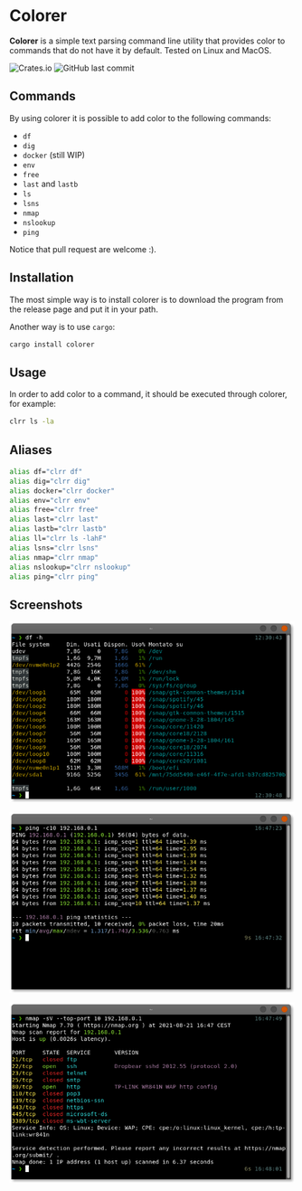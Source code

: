 # Colorer

**Colorer** is a simple text parsing command line utility that provides color to commands that do not have it by default. Tested on Linux and MacOS.

![Crates.io](https://img.shields.io/crates/v/colorer)
![GitHub last commit](https://img.shields.io/github/last-commit/droppo/colorer)

## Commands

By using colorer it is possible to add color to the following commands:
- `df`
- `dig`
- `docker` (still WIP)
- `env`
- `free`
- `last` and `lastb`
- `ls`
- `lsns`
- `nmap`
- `nslookup`
- `ping`

Notice that pull request are welcome :).

## Installation

The most simple way is to install colorer is to download the program from the release page and put it in your path.

Another way is to use `cargo`:

``` bash
cargo install colorer
```

## Usage

In order to add color to a command, it should be executed through colorer, for example:

``` bash
clrr ls -la
```

## Aliases

``` bash
alias df="clrr df"
alias dig="clrr dig"
alias docker="clrr docker"
alias env="clrr env"
alias free="clrr free"
alias last="clrr last"
alias lastb="clrr lastb"
alias ll="clrr ls -lahF"
alias lsns="clrr lsns"
alias nmap="clrr nmap"
alias nslookup="clrr nslookup"
alias ping="clrr ping"
```

## Screenshots

![df screenshot](screenshots/df.png)

![ping screenshot](screenshots/ping.png)

![nmap screenshot](screenshots/nmap.png)
